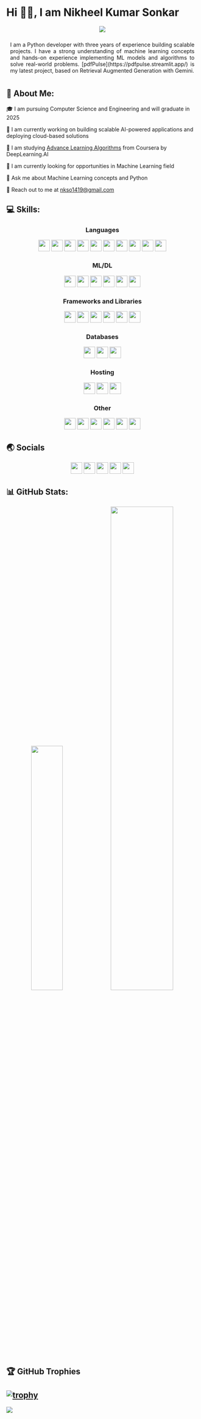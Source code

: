 # Hi 👋🏻, I am Nikheel Kumar Sonkar
<div>
  
</div>
<div style="display: flex;justify-content: center">
<!-- <img src="https://media1.tenor.com/m/iF6NWcYilPsAAAAC/cherry-blossom.gif" width="100%"> -->
<img src="https://64.media.tumblr.com/6da5ad3151983d9d5adeb2677a842558/20c099951e85e9ef-b6/s540x810/494ba1c660c192adea17b1aee00582eaac6bc41f.gifv">
</div>
  <p style="text-align: justify;padding: 10px;">
    I am a Python developer with three years of experience building scalable projects. I have a strong understanding of machine learning concepts and hands-on experience implementing ML models and algorithms to solve real-world problems. [pdfPulse](https://pdfpulse.streamlit.app/) is my latest project, based on Retrieval Augmented Generation with Gemini.
  </p>
<!--   <img src="https://media1.tenor.com/m/dfDU02ysJfwAAAAC/blue-anime.gif"> -->
<!-- <img src="https://media1.tenor.com/m/YCc_7AEWPhwAAAAd/nature-background-anime-nature-aesthetic.gif" > -->
<!-- <img src="https://media1.tenor.com/m/WCPBOWmj2LwAAAAC/bieserka-aesthetic.gif"> -->
<!-- <img src="https://media1.tenor.com/m/pfse31BHBoYAAAAC/kikis-delivery-service-ghibli.gif" width="100%"> -->



## 💫 About Me:
🎓 I am pursuing Computer Science and Engineering and will graduate in 2025

🔭 I am currently working on building scalable AI-powered applications and deploying cloud-based solutions

🌱 I am studying [Advance Learning Algorithms](https://www.coursera.org/learn/advanced-learning-algorithms/) from Coursera by DeepLearning.AI

💼 I am currently looking for opportunities in Machine Learning field

💬 Ask me about Machine Learning concepts and Python

📧 Reach out to me at nkso1419@gmail.com



## 💻 Skills:
<h3 align="center">Languages</h3>
<p align="center">
<img src="https://img.shields.io/badge/python-3670A0?style=for-the-badge&logo=python&logoColor=ffdd54" style="margin-bottom: 4px;" height="30px">
<img src="https://img.shields.io/badge/html5-%23E34F26.svg?style=for-the-badge&logo=html5&logoColor=white" style="margin-bottom: 4px;" height="30px">
<img src="https://img.shields.io/badge/css3-%231572B6.svg?style=for-the-badge&logo=css3&logoColor=white" style="margin-bottom: 4px;" height="30px">
<img src="https://img.shields.io/badge/javascript-%23323330.svg?style=for-the-badge&logo=javascript&logoColor=%23F7DF1E" style="margin-bottom: 4px;" height="30px">
<img src="https://img.shields.io/badge/bash_script-%23121011.svg?style=for-the-badge&logo=gnu-bash&logoColor=white" style="margin-bottom: 4px;" height="30px">
<img src="https://img.shields.io/badge/c++-%2300599C.svg?style=for-the-badge&logo=c%2B%2B&logoColor=white" style="margin-bottom: 4px;" height="30px">
<img src="https://img.shields.io/badge/go-%2300ADD8.svg?style=for-the-badge&logo=go&logoColor=white" style="margin-bottom: 4px;" height="30px">
<img src="https://img.shields.io/badge/markdown-%23000000.svg?style=for-the-badge&logo=markdown&logoColor=white" style="margin-bottom: 4px;" height="30px">
<img src="https://img.shields.io/badge/java-%23ED8B00.svg?style=for-the-badge&logo=openjdk&logoColor=white" style="margin-bottom: 4px;" height="30px">
<img src="https://img.shields.io/badge/php-%23777BB4.svg?style=for-the-badge&logo=php&logoColor=white" style="margin-bottom: 4px;" height="30px">
</p>


<h3 align="center">ML/DL</h3>
<p align="center">
<img src="https://img.shields.io/badge/TensorFlow-%23FF6F00.svg?style=for-the-badge&logo=TensorFlow&logoColor=white" style="margin-bottom: 4px;" height="30px">
<img src="https://img.shields.io/badge/numpy-%23013243.svg?style=for-the-badge&logo=numpy&logoColor=white" style="margin-bottom: 4px;" height="30px">
<img src="https://img.shields.io/badge/pandas-%23150458.svg?style=for-the-badge&logo=pandas&logoColor=white" style="margin-bottom: 4px;" height="30px">
<img src="https://img.shields.io/badge/scikit--learn-%23F7931E.svg?style=for-the-badge&logo=scikit-learn&logoColor=white" style="margin-bottom: 4px;" height="30px">
<img src="https://img.shields.io/badge/Keras-%23D00000.svg?style=for-the-badge&logo=Keras&logoColor=white" style="margin-bottom: 4px;" height="30px">
<img src="https://img.shields.io/badge/Matplotlib-%23ffffff.svg?style=for-the-badge&logo=Matplotlib&logoColor=black" style="margin-bottom: 4px;" height="30px">
</p>


<h3 align="center">Frameworks and Libraries</h3>
<p align="center">
<img src="https://img.shields.io/badge/flask-%23000.svg?style=for-the-badge&logo=flask&logoColor=white" style="margin-bottom: 4px;" height="30px">
<img src="https://img.shields.io/badge/django-%23092E20.svg?style=for-the-badge&logo=django&logoColor=white" style="margin-bottom: 4px;" height="30px">
<img src="https://img.shields.io/badge/Streamlit-%23FE4B4B.svg?style=for-the-badge&logo=streamlit&logoColor=white" style="margin-bottom: 4px;" height="30px">
<img src="https://img.shields.io/badge/FastAPI-005571?style=for-the-badge&logo=fastapi" style="margin-bottom: 4px;" height="30px">
<img src="https://img.shields.io/badge/MUI-%230081CB.svg?style=for-the-badge&logo=mui&logoColor=white" style="margin-bottom: 4px;" height="30px">
<img src="https://img.shields.io/badge/opencv-%23white.svg?style=for-the-badge&logo=opencv&logoColor=white" style="margin-bottom: 4px;" height="30px">
</p>


<h3 align="center">Databases</h3>
<p align="center">
<img src="https://img.shields.io/badge/MongoDB-%234ea94b.svg?style=for-the-badge&logo=mongodb&logoColor=white" style="margin-bottom: 4px;" height="30px">
<img src="https://img.shields.io/badge/mysql-%230a1fd0.svg?style=for-the-badge&logo=mysql&logoColor=white"style="margin-bottom: 4px;" height="30px">
<img src="https://img.shields.io/badge/firebase-a08021?style=for-the-badge&logo=firebase&logoColor=ffcd34" style="margin-bottom: 4px;" height="30px">
</p>


<h3 align="center">Hosting</h3>
<p align="center">
<img src="https://img.shields.io/badge/AWS-%23FF9900.svg?style=for-the-badge&logo=amazon-aws&logoColor=white" style="margin-bottom: 4px;" height="30px">
<img src="https://img.shields.io/badge/Render-%46E3B7.svg?style=for-the-badge&logo=render&logoColor=white" style="margin-bottom: 4px;" height="30px">
<img src="https://img.shields.io/badge/vercel-%23000000.svg?style=for-the-badge&logo=vercel&logoColor=white" style="margin-bottom: 4px;" height="30px">
</p>


<h3 align="center">Other</h3>
<p align="center">
<img src="https://img.shields.io/badge/git-%23F05033.svg?style=for-the-badge&logo=git&logoColor=white" style="margin-bottom: 4px;" height="30px">
<img src="https://img.shields.io/badge/github-%23121011.svg?style=for-the-badge&logo=github&logoColor=white" style="margin-bottom: 4px;" height="30px">
<img src="https://img.shields.io/badge/nginx-%23009639.svg?style=for-the-badge&logo=nginx&logoColor=white" style="margin-bottom: 4px;" height="30px">
<img src="https://img.shields.io/badge/Linux-FCC624?style=for-the-badge&logo=linux&logoColor=black" style="margin-bottom: 4px;" height="30px">
<img src="https://img.shields.io/badge/adobe%20photoshop-31A8FF?style=for-the-badge&logo=adobe-photoshop&logoColor=white" style="margin-bottom: 4px;" height="30px">
<img src="https://img.shields.io/badge/FIGMA-%23F24E1E.svg?style=for-the-badge&logo=FIGMA&logoColor=white" style="margin-bottom: 4px;" height="30px">
</p>



## 🌏 Socials
<p align="center">
<a href="https://www.coursera.org/learner/nikheelsonkar"><img src="https://files.clinchtalent.com/1d7f2c0f91ebf75d580f56447fa54859/eba0875041db9b79892abad2b9e961e2/Coursera.png"  style="margin-bottom: 4px;" height="30px" target="_blank"></a>
<a href="https://linkedin.com/in/nikheelsonkar"><img src="https://img.shields.io/badge/linkedin-%230077B5.svg?style=for-the-badge&logo=linkedin&logoColor=white" style="margin-bottom: 4px;"  height="30px" target="_blank"></a>
<a href="https://discord.com/users/kokos.e."><img src="https://img.shields.io/badge/Discord-%237289DA.svg?style=for-the-badge&logo=discord&logoColor=white" style="margin-bottom: 4px;" height="30px" target="_blank"></a>
<a href="https://instagram.com/s_leehkin"><img src="https://img.shields.io/badge/Instagram-%23E4405F.svg?logo=Instagram&logoColor=white" style="margin-bottom: 4px;" height="30px" target="_blank"></a>
<a href="https://leetcode.com/u/nksonkar01"><img src="https://img.shields.io/badge/LeetCode-000000?style=for-the-badge&logo=LeetCode&logoColor=#d16c06" style="margin-bottom: 4px;" height="30px" target="_blank"></a>
</p>



## 📊 GitHub Stats:
<p align="center" >
<img src="https://github-readme-stats.vercel.app/api/top-langs/?username=leeh-nix&theme=radical&hide_border=false&include_all_commits=false&count_private=true&layout=compact" width="40.5%">
<img src="https://github-readme-streak-stats.herokuapp.com/?user=leeh-nix&theme=dark" alt="" width="57%"/>
</p>



## 🏆 GitHub Trophies

[![trophy](https://github-profile-trophy.vercel.app/?username=leeh-nix&theme=darkhub)](https://github.com/ryo-ma/github-profile-trophy)
---
[![](https://visitcount.itsvg.in/api?id=leeh-nix&icon=9&color=5)](https://visitcount.itsvg.in)
